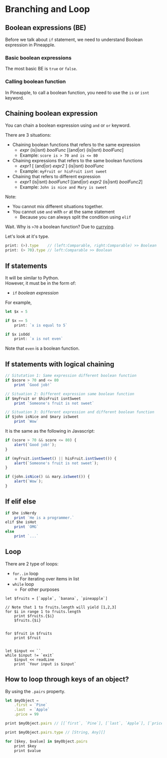 # Branching and Loop
## Boolean expressions (BE)
Before we talk about `if` statement, we need to understand Boolean expression in Pineapple.  

### Basic boolean expressions
The most basic BE is `true` or `false`.

### Calling boolean function
In Pineapple, to call a boolean function, you need to use the `is` or `isnt` keyword.

## Chaining boolean expression
You can chain a boolean expression using `and` or `or` keyword.

There are 3 situations:
- Chaining boolean functions that refers to the same expression
    - *expr* (is|isnt) *boolFunc* [(and|or) (is|isnt) *boolFunc*]
    - Example: `score is > 70 and is <= 80`
- Chaining expressions that refers to the same boolean functions
    - *expr1* [ (and|or) *expr2* ] (is|isnt) *boolFunc*
    - Example: `myFruit or hisFruit isnt sweet`
- Chaining that refers to different expression
    - *expr1* (is|isnt) *boolFunc1* [(and|or) *expr2* (is|isnt) *boolFunc2*]
    - Example: `John is nice and Mary is sweet`


Note: 
- You cannot mix different situations together.
- You cannot use `and` with `or` at the same statement
    - Because you can always split the condition using `elif`

Wait. Why is `>70` a boolean function?  Due to [currying]( https://stackoverflow.com/questions/36314/what-is-currying).

Let's look at it's type.
```js
print: (>).type    // (left:Comparable, right:Comparable) >> Boolean
print: (> 70).type // left:Comparable >> Boolean
```


    
## If statements
It will be similar to Python.  
However, it must be in the form of:
- `if` *boolean expression* 

For example,
```js
let $x = 5

if $x == 5
    print: `x is equal to 5`

if $x isOdd
    print: `x is not even`
```
Note that `even` is a boolean function.

## If statements with logical chaining
```js
// Situtation 1: Same expression different boolean function
if $score > 70 and <= 80
    print `Good job!`

// Situation 2: Different expression same boolean function
if $myFruit or $hisFruit isntSweet
    print `Someone's fruit is not sweet`

// Situation 3: Different expression and different boolean function
if $john isNice and $mary isSweet
    print `Wow`
```

It is the same as the following in Javascript:
```js
if (score > 70 && score <= 80) {
    alert(`Good job!`);
}

if (myFruit.isntSweet() || hisFruit.isntSweet()) {
    alert(`Someone's fruit is not sweet`);
}

if (john.isNice() && mary.isSweet()) {
    alert(`Wow`);
}
```

## If elif else
```js
if $he isNerdy 
    print `He is a programmer.` 
elif $he isHot
    print `OMG`
else 
    print `...`
```

## Loop
There are 2 type of loops:
- `for..in` loop
    - For iterating over items in list
- `while` loop
    - For other purposes
```
let $fruits = [`apple`, `banana`, `pineapple`]

// Note that 1 to fruits.length will yield [1,2,3]
for $i in range 1 to fruits.length 
    print $fruits.{$i}
    $fruits.{$i}


for $fruit in $fruits
    print $fruit


let $input << ``
while $input != `exit`
    $input << readLine
    print `Your input is $input`
```

## How to loop through keys of an object?
By using the `.pairs` property.
```ts
let $myObject = 
    .first = `Pine`
    .last  = `Apple`
    .price = 99

print $myObject.pairs // [[`first`, `Pine`], [`last`, `Apple`], [`price`, 99]]

print $myObject.pairs.type // [String, Any][]

for [$key, $value] in $myObject.pairs
    print $key
    print $value
```
